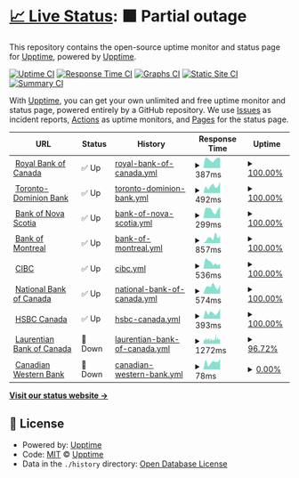 # [📈 Live Status](https://ca.banks.downly.net): <!--live status--> **🟧 Partial outage**

This repository contains the open-source uptime monitor and status page for [Upptime](https://upptime.js.org), powered by [Upptime](https://github.com/upptime/upptime).

[![Uptime CI](https://github.com/Downly-Net/Downly/workflows/Uptime%20CI/badge.svg)](https://github.com/Downly-Net/Downly/actions?query=workflow%3A%22Uptime+CI%22)
[![Response Time CI](https://github.com/Downly-Net/Downly/workflows/Response%20Time%20CI/badge.svg)](https://github.com/Downly-Net/Downly/actions?query=workflow%3A%22Response+Time+CI%22)
[![Graphs CI](https://github.com/Downly-Net/Downly/workflows/Graphs%20CI/badge.svg)](https://github.com/Downly-Net/Downly/actions?query=workflow%3A%22Graphs+CI%22)
[![Static Site CI](https://github.com/Downly-Net/Downly/workflows/Static%20Site%20CI/badge.svg)](https://github.com/Downly-Net/Downly/actions?query=workflow%3A%22Static+Site+CI%22)
[![Summary CI](https://github.com/Downly-Net/Downly/workflows/Summary%20CI/badge.svg)](https://github.com/Downly-Net/Downly/actions?query=workflow%3A%22Summary+CI%22)

With [Upptime](https://upptime.js.org), you can get your own unlimited and free uptime monitor and status page, powered entirely by a GitHub repository. We use [Issues](https://github.com/upptime/upptime/issues) as incident reports, [Actions](https://github.com/Downly-Net/Downly/actions) as uptime monitors, and [Pages](https://ca.banks.downly.net) for the status page.

<!--start: status pages-->
<!-- This summary is generated by Upptime (https://github.com/upptime/upptime) -->
<!-- Do not edit this manually, your changes will be overwritten -->
<!-- prettier-ignore -->
| URL | Status | History | Response Time | Uptime |
| --- | ------ | ------- | ------------- | ------ |
| <img alt="" src="https://icons.duckduckgo.com/ip3/www.rbcroyalbank.com.ico" height="13"> [Royal Bank of Canada](https://www.rbcroyalbank.com) | ✅ Up | [royal-bank-of-canada.yml](https://github.com/Thexyz/Canadian-Banks-Monitoring/commits/HEAD/history/royal-bank-of-canada.yml) | <details><summary><img alt="Response time graph" src="./graphs/royal-bank-of-canada/response-time-week.png" height="20"> 387ms</summary><br><a href="https://ca.banks.downly.net/history/royal-bank-of-canada"><img alt="Response time 441" src="https://img.shields.io/endpoint?url=https%3A%2F%2Fraw.githubusercontent.com%2FThexyz%2FCanadian-Banks-Monitoring%2FHEAD%2Fapi%2Froyal-bank-of-canada%2Fresponse-time.json"></a><br><a href="https://ca.banks.downly.net/history/royal-bank-of-canada"><img alt="24-hour response time 438" src="https://img.shields.io/endpoint?url=https%3A%2F%2Fraw.githubusercontent.com%2FThexyz%2FCanadian-Banks-Monitoring%2FHEAD%2Fapi%2Froyal-bank-of-canada%2Fresponse-time-day.json"></a><br><a href="https://ca.banks.downly.net/history/royal-bank-of-canada"><img alt="7-day response time 387" src="https://img.shields.io/endpoint?url=https%3A%2F%2Fraw.githubusercontent.com%2FThexyz%2FCanadian-Banks-Monitoring%2FHEAD%2Fapi%2Froyal-bank-of-canada%2Fresponse-time-week.json"></a><br><a href="https://ca.banks.downly.net/history/royal-bank-of-canada"><img alt="30-day response time 460" src="https://img.shields.io/endpoint?url=https%3A%2F%2Fraw.githubusercontent.com%2FThexyz%2FCanadian-Banks-Monitoring%2FHEAD%2Fapi%2Froyal-bank-of-canada%2Fresponse-time-month.json"></a><br><a href="https://ca.banks.downly.net/history/royal-bank-of-canada"><img alt="1-year response time 441" src="https://img.shields.io/endpoint?url=https%3A%2F%2Fraw.githubusercontent.com%2FThexyz%2FCanadian-Banks-Monitoring%2FHEAD%2Fapi%2Froyal-bank-of-canada%2Fresponse-time-year.json"></a></details> | <details><summary><a href="https://ca.banks.downly.net/history/royal-bank-of-canada">100.00%</a></summary><a href="https://ca.banks.downly.net/history/royal-bank-of-canada"><img alt="All-time uptime 100.00%" src="https://img.shields.io/endpoint?url=https%3A%2F%2Fraw.githubusercontent.com%2FThexyz%2FCanadian-Banks-Monitoring%2FHEAD%2Fapi%2Froyal-bank-of-canada%2Fuptime.json"></a><br><a href="https://ca.banks.downly.net/history/royal-bank-of-canada"><img alt="24-hour uptime 100.00%" src="https://img.shields.io/endpoint?url=https%3A%2F%2Fraw.githubusercontent.com%2FThexyz%2FCanadian-Banks-Monitoring%2FHEAD%2Fapi%2Froyal-bank-of-canada%2Fuptime-day.json"></a><br><a href="https://ca.banks.downly.net/history/royal-bank-of-canada"><img alt="7-day uptime 100.00%" src="https://img.shields.io/endpoint?url=https%3A%2F%2Fraw.githubusercontent.com%2FThexyz%2FCanadian-Banks-Monitoring%2FHEAD%2Fapi%2Froyal-bank-of-canada%2Fuptime-week.json"></a><br><a href="https://ca.banks.downly.net/history/royal-bank-of-canada"><img alt="30-day uptime 100.00%" src="https://img.shields.io/endpoint?url=https%3A%2F%2Fraw.githubusercontent.com%2FThexyz%2FCanadian-Banks-Monitoring%2FHEAD%2Fapi%2Froyal-bank-of-canada%2Fuptime-month.json"></a><br><a href="https://ca.banks.downly.net/history/royal-bank-of-canada"><img alt="1-year uptime 100.00%" src="https://img.shields.io/endpoint?url=https%3A%2F%2Fraw.githubusercontent.com%2FThexyz%2FCanadian-Banks-Monitoring%2FHEAD%2Fapi%2Froyal-bank-of-canada%2Fuptime-year.json"></a></details>
| <img alt="" src="https://icons.duckduckgo.com/ip3/www.td.com.ico" height="13"> [Toronto-Dominion Bank](https://www.td.com) | ✅ Up | [toronto-dominion-bank.yml](https://github.com/Thexyz/Canadian-Banks-Monitoring/commits/HEAD/history/toronto-dominion-bank.yml) | <details><summary><img alt="Response time graph" src="./graphs/toronto-dominion-bank/response-time-week.png" height="20"> 492ms</summary><br><a href="https://ca.banks.downly.net/history/toronto-dominion-bank"><img alt="Response time 429" src="https://img.shields.io/endpoint?url=https%3A%2F%2Fraw.githubusercontent.com%2FThexyz%2FCanadian-Banks-Monitoring%2FHEAD%2Fapi%2Ftoronto-dominion-bank%2Fresponse-time.json"></a><br><a href="https://ca.banks.downly.net/history/toronto-dominion-bank"><img alt="24-hour response time 788" src="https://img.shields.io/endpoint?url=https%3A%2F%2Fraw.githubusercontent.com%2FThexyz%2FCanadian-Banks-Monitoring%2FHEAD%2Fapi%2Ftoronto-dominion-bank%2Fresponse-time-day.json"></a><br><a href="https://ca.banks.downly.net/history/toronto-dominion-bank"><img alt="7-day response time 492" src="https://img.shields.io/endpoint?url=https%3A%2F%2Fraw.githubusercontent.com%2FThexyz%2FCanadian-Banks-Monitoring%2FHEAD%2Fapi%2Ftoronto-dominion-bank%2Fresponse-time-week.json"></a><br><a href="https://ca.banks.downly.net/history/toronto-dominion-bank"><img alt="30-day response time 570" src="https://img.shields.io/endpoint?url=https%3A%2F%2Fraw.githubusercontent.com%2FThexyz%2FCanadian-Banks-Monitoring%2FHEAD%2Fapi%2Ftoronto-dominion-bank%2Fresponse-time-month.json"></a><br><a href="https://ca.banks.downly.net/history/toronto-dominion-bank"><img alt="1-year response time 429" src="https://img.shields.io/endpoint?url=https%3A%2F%2Fraw.githubusercontent.com%2FThexyz%2FCanadian-Banks-Monitoring%2FHEAD%2Fapi%2Ftoronto-dominion-bank%2Fresponse-time-year.json"></a></details> | <details><summary><a href="https://ca.banks.downly.net/history/toronto-dominion-bank">100.00%</a></summary><a href="https://ca.banks.downly.net/history/toronto-dominion-bank"><img alt="All-time uptime 99.90%" src="https://img.shields.io/endpoint?url=https%3A%2F%2Fraw.githubusercontent.com%2FThexyz%2FCanadian-Banks-Monitoring%2FHEAD%2Fapi%2Ftoronto-dominion-bank%2Fuptime.json"></a><br><a href="https://ca.banks.downly.net/history/toronto-dominion-bank"><img alt="24-hour uptime 100.00%" src="https://img.shields.io/endpoint?url=https%3A%2F%2Fraw.githubusercontent.com%2FThexyz%2FCanadian-Banks-Monitoring%2FHEAD%2Fapi%2Ftoronto-dominion-bank%2Fuptime-day.json"></a><br><a href="https://ca.banks.downly.net/history/toronto-dominion-bank"><img alt="7-day uptime 100.00%" src="https://img.shields.io/endpoint?url=https%3A%2F%2Fraw.githubusercontent.com%2FThexyz%2FCanadian-Banks-Monitoring%2FHEAD%2Fapi%2Ftoronto-dominion-bank%2Fuptime-week.json"></a><br><a href="https://ca.banks.downly.net/history/toronto-dominion-bank"><img alt="30-day uptime 99.76%" src="https://img.shields.io/endpoint?url=https%3A%2F%2Fraw.githubusercontent.com%2FThexyz%2FCanadian-Banks-Monitoring%2FHEAD%2Fapi%2Ftoronto-dominion-bank%2Fuptime-month.json"></a><br><a href="https://ca.banks.downly.net/history/toronto-dominion-bank"><img alt="1-year uptime 99.90%" src="https://img.shields.io/endpoint?url=https%3A%2F%2Fraw.githubusercontent.com%2FThexyz%2FCanadian-Banks-Monitoring%2FHEAD%2Fapi%2Ftoronto-dominion-bank%2Fuptime-year.json"></a></details>
| <img alt="" src="https://icons.duckduckgo.com/ip3/www.scotiabank.com.ico" height="13"> [Bank of Nova Scotia](https://www.scotiabank.com) | ✅ Up | [bank-of-nova-scotia.yml](https://github.com/Thexyz/Canadian-Banks-Monitoring/commits/HEAD/history/bank-of-nova-scotia.yml) | <details><summary><img alt="Response time graph" src="./graphs/bank-of-nova-scotia/response-time-week.png" height="20"> 299ms</summary><br><a href="https://ca.banks.downly.net/history/bank-of-nova-scotia"><img alt="Response time 438" src="https://img.shields.io/endpoint?url=https%3A%2F%2Fraw.githubusercontent.com%2FThexyz%2FCanadian-Banks-Monitoring%2FHEAD%2Fapi%2Fbank-of-nova-scotia%2Fresponse-time.json"></a><br><a href="https://ca.banks.downly.net/history/bank-of-nova-scotia"><img alt="24-hour response time 393" src="https://img.shields.io/endpoint?url=https%3A%2F%2Fraw.githubusercontent.com%2FThexyz%2FCanadian-Banks-Monitoring%2FHEAD%2Fapi%2Fbank-of-nova-scotia%2Fresponse-time-day.json"></a><br><a href="https://ca.banks.downly.net/history/bank-of-nova-scotia"><img alt="7-day response time 299" src="https://img.shields.io/endpoint?url=https%3A%2F%2Fraw.githubusercontent.com%2FThexyz%2FCanadian-Banks-Monitoring%2FHEAD%2Fapi%2Fbank-of-nova-scotia%2Fresponse-time-week.json"></a><br><a href="https://ca.banks.downly.net/history/bank-of-nova-scotia"><img alt="30-day response time 403" src="https://img.shields.io/endpoint?url=https%3A%2F%2Fraw.githubusercontent.com%2FThexyz%2FCanadian-Banks-Monitoring%2FHEAD%2Fapi%2Fbank-of-nova-scotia%2Fresponse-time-month.json"></a><br><a href="https://ca.banks.downly.net/history/bank-of-nova-scotia"><img alt="1-year response time 438" src="https://img.shields.io/endpoint?url=https%3A%2F%2Fraw.githubusercontent.com%2FThexyz%2FCanadian-Banks-Monitoring%2FHEAD%2Fapi%2Fbank-of-nova-scotia%2Fresponse-time-year.json"></a></details> | <details><summary><a href="https://ca.banks.downly.net/history/bank-of-nova-scotia">100.00%</a></summary><a href="https://ca.banks.downly.net/history/bank-of-nova-scotia"><img alt="All-time uptime 100.00%" src="https://img.shields.io/endpoint?url=https%3A%2F%2Fraw.githubusercontent.com%2FThexyz%2FCanadian-Banks-Monitoring%2FHEAD%2Fapi%2Fbank-of-nova-scotia%2Fuptime.json"></a><br><a href="https://ca.banks.downly.net/history/bank-of-nova-scotia"><img alt="24-hour uptime 100.00%" src="https://img.shields.io/endpoint?url=https%3A%2F%2Fraw.githubusercontent.com%2FThexyz%2FCanadian-Banks-Monitoring%2FHEAD%2Fapi%2Fbank-of-nova-scotia%2Fuptime-day.json"></a><br><a href="https://ca.banks.downly.net/history/bank-of-nova-scotia"><img alt="7-day uptime 100.00%" src="https://img.shields.io/endpoint?url=https%3A%2F%2Fraw.githubusercontent.com%2FThexyz%2FCanadian-Banks-Monitoring%2FHEAD%2Fapi%2Fbank-of-nova-scotia%2Fuptime-week.json"></a><br><a href="https://ca.banks.downly.net/history/bank-of-nova-scotia"><img alt="30-day uptime 100.00%" src="https://img.shields.io/endpoint?url=https%3A%2F%2Fraw.githubusercontent.com%2FThexyz%2FCanadian-Banks-Monitoring%2FHEAD%2Fapi%2Fbank-of-nova-scotia%2Fuptime-month.json"></a><br><a href="https://ca.banks.downly.net/history/bank-of-nova-scotia"><img alt="1-year uptime 100.00%" src="https://img.shields.io/endpoint?url=https%3A%2F%2Fraw.githubusercontent.com%2FThexyz%2FCanadian-Banks-Monitoring%2FHEAD%2Fapi%2Fbank-of-nova-scotia%2Fuptime-year.json"></a></details>
| <img alt="" src="https://icons.duckduckgo.com/ip3/www.bmo.com.ico" height="13"> [Bank of Montreal](https://www.bmo.com) | ✅ Up | [bank-of-montreal.yml](https://github.com/Thexyz/Canadian-Banks-Monitoring/commits/HEAD/history/bank-of-montreal.yml) | <details><summary><img alt="Response time graph" src="./graphs/bank-of-montreal/response-time-week.png" height="20"> 857ms</summary><br><a href="https://ca.banks.downly.net/history/bank-of-montreal"><img alt="Response time 699" src="https://img.shields.io/endpoint?url=https%3A%2F%2Fraw.githubusercontent.com%2FThexyz%2FCanadian-Banks-Monitoring%2FHEAD%2Fapi%2Fbank-of-montreal%2Fresponse-time.json"></a><br><a href="https://ca.banks.downly.net/history/bank-of-montreal"><img alt="24-hour response time 1108" src="https://img.shields.io/endpoint?url=https%3A%2F%2Fraw.githubusercontent.com%2FThexyz%2FCanadian-Banks-Monitoring%2FHEAD%2Fapi%2Fbank-of-montreal%2Fresponse-time-day.json"></a><br><a href="https://ca.banks.downly.net/history/bank-of-montreal"><img alt="7-day response time 857" src="https://img.shields.io/endpoint?url=https%3A%2F%2Fraw.githubusercontent.com%2FThexyz%2FCanadian-Banks-Monitoring%2FHEAD%2Fapi%2Fbank-of-montreal%2Fresponse-time-week.json"></a><br><a href="https://ca.banks.downly.net/history/bank-of-montreal"><img alt="30-day response time 729" src="https://img.shields.io/endpoint?url=https%3A%2F%2Fraw.githubusercontent.com%2FThexyz%2FCanadian-Banks-Monitoring%2FHEAD%2Fapi%2Fbank-of-montreal%2Fresponse-time-month.json"></a><br><a href="https://ca.banks.downly.net/history/bank-of-montreal"><img alt="1-year response time 699" src="https://img.shields.io/endpoint?url=https%3A%2F%2Fraw.githubusercontent.com%2FThexyz%2FCanadian-Banks-Monitoring%2FHEAD%2Fapi%2Fbank-of-montreal%2Fresponse-time-year.json"></a></details> | <details><summary><a href="https://ca.banks.downly.net/history/bank-of-montreal">100.00%</a></summary><a href="https://ca.banks.downly.net/history/bank-of-montreal"><img alt="All-time uptime 100.00%" src="https://img.shields.io/endpoint?url=https%3A%2F%2Fraw.githubusercontent.com%2FThexyz%2FCanadian-Banks-Monitoring%2FHEAD%2Fapi%2Fbank-of-montreal%2Fuptime.json"></a><br><a href="https://ca.banks.downly.net/history/bank-of-montreal"><img alt="24-hour uptime 100.00%" src="https://img.shields.io/endpoint?url=https%3A%2F%2Fraw.githubusercontent.com%2FThexyz%2FCanadian-Banks-Monitoring%2FHEAD%2Fapi%2Fbank-of-montreal%2Fuptime-day.json"></a><br><a href="https://ca.banks.downly.net/history/bank-of-montreal"><img alt="7-day uptime 100.00%" src="https://img.shields.io/endpoint?url=https%3A%2F%2Fraw.githubusercontent.com%2FThexyz%2FCanadian-Banks-Monitoring%2FHEAD%2Fapi%2Fbank-of-montreal%2Fuptime-week.json"></a><br><a href="https://ca.banks.downly.net/history/bank-of-montreal"><img alt="30-day uptime 100.00%" src="https://img.shields.io/endpoint?url=https%3A%2F%2Fraw.githubusercontent.com%2FThexyz%2FCanadian-Banks-Monitoring%2FHEAD%2Fapi%2Fbank-of-montreal%2Fuptime-month.json"></a><br><a href="https://ca.banks.downly.net/history/bank-of-montreal"><img alt="1-year uptime 100.00%" src="https://img.shields.io/endpoint?url=https%3A%2F%2Fraw.githubusercontent.com%2FThexyz%2FCanadian-Banks-Monitoring%2FHEAD%2Fapi%2Fbank-of-montreal%2Fuptime-year.json"></a></details>
| <img alt="" src="https://icons.duckduckgo.com/ip3/www.cibc.com.ico" height="13"> [CIBC](https://www.cibc.com) | ✅ Up | [cibc.yml](https://github.com/Thexyz/Canadian-Banks-Monitoring/commits/HEAD/history/cibc.yml) | <details><summary><img alt="Response time graph" src="./graphs/cibc/response-time-week.png" height="20"> 536ms</summary><br><a href="https://ca.banks.downly.net/history/cibc"><img alt="Response time 620" src="https://img.shields.io/endpoint?url=https%3A%2F%2Fraw.githubusercontent.com%2FThexyz%2FCanadian-Banks-Monitoring%2FHEAD%2Fapi%2Fcibc%2Fresponse-time.json"></a><br><a href="https://ca.banks.downly.net/history/cibc"><img alt="24-hour response time 416" src="https://img.shields.io/endpoint?url=https%3A%2F%2Fraw.githubusercontent.com%2FThexyz%2FCanadian-Banks-Monitoring%2FHEAD%2Fapi%2Fcibc%2Fresponse-time-day.json"></a><br><a href="https://ca.banks.downly.net/history/cibc"><img alt="7-day response time 536" src="https://img.shields.io/endpoint?url=https%3A%2F%2Fraw.githubusercontent.com%2FThexyz%2FCanadian-Banks-Monitoring%2FHEAD%2Fapi%2Fcibc%2Fresponse-time-week.json"></a><br><a href="https://ca.banks.downly.net/history/cibc"><img alt="30-day response time 551" src="https://img.shields.io/endpoint?url=https%3A%2F%2Fraw.githubusercontent.com%2FThexyz%2FCanadian-Banks-Monitoring%2FHEAD%2Fapi%2Fcibc%2Fresponse-time-month.json"></a><br><a href="https://ca.banks.downly.net/history/cibc"><img alt="1-year response time 620" src="https://img.shields.io/endpoint?url=https%3A%2F%2Fraw.githubusercontent.com%2FThexyz%2FCanadian-Banks-Monitoring%2FHEAD%2Fapi%2Fcibc%2Fresponse-time-year.json"></a></details> | <details><summary><a href="https://ca.banks.downly.net/history/cibc">100.00%</a></summary><a href="https://ca.banks.downly.net/history/cibc"><img alt="All-time uptime 100.00%" src="https://img.shields.io/endpoint?url=https%3A%2F%2Fraw.githubusercontent.com%2FThexyz%2FCanadian-Banks-Monitoring%2FHEAD%2Fapi%2Fcibc%2Fuptime.json"></a><br><a href="https://ca.banks.downly.net/history/cibc"><img alt="24-hour uptime 100.00%" src="https://img.shields.io/endpoint?url=https%3A%2F%2Fraw.githubusercontent.com%2FThexyz%2FCanadian-Banks-Monitoring%2FHEAD%2Fapi%2Fcibc%2Fuptime-day.json"></a><br><a href="https://ca.banks.downly.net/history/cibc"><img alt="7-day uptime 100.00%" src="https://img.shields.io/endpoint?url=https%3A%2F%2Fraw.githubusercontent.com%2FThexyz%2FCanadian-Banks-Monitoring%2FHEAD%2Fapi%2Fcibc%2Fuptime-week.json"></a><br><a href="https://ca.banks.downly.net/history/cibc"><img alt="30-day uptime 100.00%" src="https://img.shields.io/endpoint?url=https%3A%2F%2Fraw.githubusercontent.com%2FThexyz%2FCanadian-Banks-Monitoring%2FHEAD%2Fapi%2Fcibc%2Fuptime-month.json"></a><br><a href="https://ca.banks.downly.net/history/cibc"><img alt="1-year uptime 100.00%" src="https://img.shields.io/endpoint?url=https%3A%2F%2Fraw.githubusercontent.com%2FThexyz%2FCanadian-Banks-Monitoring%2FHEAD%2Fapi%2Fcibc%2Fuptime-year.json"></a></details>
| <img alt="" src="https://icons.duckduckgo.com/ip3/www.nbc.ca.ico" height="13"> [National Bank of Canada](https://www.nbc.ca) | ✅ Up | [national-bank-of-canada.yml](https://github.com/Thexyz/Canadian-Banks-Monitoring/commits/HEAD/history/national-bank-of-canada.yml) | <details><summary><img alt="Response time graph" src="./graphs/national-bank-of-canada/response-time-week.png" height="20"> 574ms</summary><br><a href="https://ca.banks.downly.net/history/national-bank-of-canada"><img alt="Response time 589" src="https://img.shields.io/endpoint?url=https%3A%2F%2Fraw.githubusercontent.com%2FThexyz%2FCanadian-Banks-Monitoring%2FHEAD%2Fapi%2Fnational-bank-of-canada%2Fresponse-time.json"></a><br><a href="https://ca.banks.downly.net/history/national-bank-of-canada"><img alt="24-hour response time 719" src="https://img.shields.io/endpoint?url=https%3A%2F%2Fraw.githubusercontent.com%2FThexyz%2FCanadian-Banks-Monitoring%2FHEAD%2Fapi%2Fnational-bank-of-canada%2Fresponse-time-day.json"></a><br><a href="https://ca.banks.downly.net/history/national-bank-of-canada"><img alt="7-day response time 574" src="https://img.shields.io/endpoint?url=https%3A%2F%2Fraw.githubusercontent.com%2FThexyz%2FCanadian-Banks-Monitoring%2FHEAD%2Fapi%2Fnational-bank-of-canada%2Fresponse-time-week.json"></a><br><a href="https://ca.banks.downly.net/history/national-bank-of-canada"><img alt="30-day response time 578" src="https://img.shields.io/endpoint?url=https%3A%2F%2Fraw.githubusercontent.com%2FThexyz%2FCanadian-Banks-Monitoring%2FHEAD%2Fapi%2Fnational-bank-of-canada%2Fresponse-time-month.json"></a><br><a href="https://ca.banks.downly.net/history/national-bank-of-canada"><img alt="1-year response time 589" src="https://img.shields.io/endpoint?url=https%3A%2F%2Fraw.githubusercontent.com%2FThexyz%2FCanadian-Banks-Monitoring%2FHEAD%2Fapi%2Fnational-bank-of-canada%2Fresponse-time-year.json"></a></details> | <details><summary><a href="https://ca.banks.downly.net/history/national-bank-of-canada">100.00%</a></summary><a href="https://ca.banks.downly.net/history/national-bank-of-canada"><img alt="All-time uptime 100.00%" src="https://img.shields.io/endpoint?url=https%3A%2F%2Fraw.githubusercontent.com%2FThexyz%2FCanadian-Banks-Monitoring%2FHEAD%2Fapi%2Fnational-bank-of-canada%2Fuptime.json"></a><br><a href="https://ca.banks.downly.net/history/national-bank-of-canada"><img alt="24-hour uptime 100.00%" src="https://img.shields.io/endpoint?url=https%3A%2F%2Fraw.githubusercontent.com%2FThexyz%2FCanadian-Banks-Monitoring%2FHEAD%2Fapi%2Fnational-bank-of-canada%2Fuptime-day.json"></a><br><a href="https://ca.banks.downly.net/history/national-bank-of-canada"><img alt="7-day uptime 100.00%" src="https://img.shields.io/endpoint?url=https%3A%2F%2Fraw.githubusercontent.com%2FThexyz%2FCanadian-Banks-Monitoring%2FHEAD%2Fapi%2Fnational-bank-of-canada%2Fuptime-week.json"></a><br><a href="https://ca.banks.downly.net/history/national-bank-of-canada"><img alt="30-day uptime 100.00%" src="https://img.shields.io/endpoint?url=https%3A%2F%2Fraw.githubusercontent.com%2FThexyz%2FCanadian-Banks-Monitoring%2FHEAD%2Fapi%2Fnational-bank-of-canada%2Fuptime-month.json"></a><br><a href="https://ca.banks.downly.net/history/national-bank-of-canada"><img alt="1-year uptime 100.00%" src="https://img.shields.io/endpoint?url=https%3A%2F%2Fraw.githubusercontent.com%2FThexyz%2FCanadian-Banks-Monitoring%2FHEAD%2Fapi%2Fnational-bank-of-canada%2Fuptime-year.json"></a></details>
| <img alt="" src="https://icons.duckduckgo.com/ip3/www.hsbc.ca.ico" height="13"> [HSBC Canada](https://www.hsbc.ca) | ✅ Up | [hsbc-canada.yml](https://github.com/Thexyz/Canadian-Banks-Monitoring/commits/HEAD/history/hsbc-canada.yml) | <details><summary><img alt="Response time graph" src="./graphs/hsbc-canada/response-time-week.png" height="20"> 393ms</summary><br><a href="https://ca.banks.downly.net/history/hsbc-canada"><img alt="Response time 437" src="https://img.shields.io/endpoint?url=https%3A%2F%2Fraw.githubusercontent.com%2FThexyz%2FCanadian-Banks-Monitoring%2FHEAD%2Fapi%2Fhsbc-canada%2Fresponse-time.json"></a><br><a href="https://ca.banks.downly.net/history/hsbc-canada"><img alt="24-hour response time 635" src="https://img.shields.io/endpoint?url=https%3A%2F%2Fraw.githubusercontent.com%2FThexyz%2FCanadian-Banks-Monitoring%2FHEAD%2Fapi%2Fhsbc-canada%2Fresponse-time-day.json"></a><br><a href="https://ca.banks.downly.net/history/hsbc-canada"><img alt="7-day response time 393" src="https://img.shields.io/endpoint?url=https%3A%2F%2Fraw.githubusercontent.com%2FThexyz%2FCanadian-Banks-Monitoring%2FHEAD%2Fapi%2Fhsbc-canada%2Fresponse-time-week.json"></a><br><a href="https://ca.banks.downly.net/history/hsbc-canada"><img alt="30-day response time 489" src="https://img.shields.io/endpoint?url=https%3A%2F%2Fraw.githubusercontent.com%2FThexyz%2FCanadian-Banks-Monitoring%2FHEAD%2Fapi%2Fhsbc-canada%2Fresponse-time-month.json"></a><br><a href="https://ca.banks.downly.net/history/hsbc-canada"><img alt="1-year response time 437" src="https://img.shields.io/endpoint?url=https%3A%2F%2Fraw.githubusercontent.com%2FThexyz%2FCanadian-Banks-Monitoring%2FHEAD%2Fapi%2Fhsbc-canada%2Fresponse-time-year.json"></a></details> | <details><summary><a href="https://ca.banks.downly.net/history/hsbc-canada">100.00%</a></summary><a href="https://ca.banks.downly.net/history/hsbc-canada"><img alt="All-time uptime 100.00%" src="https://img.shields.io/endpoint?url=https%3A%2F%2Fraw.githubusercontent.com%2FThexyz%2FCanadian-Banks-Monitoring%2FHEAD%2Fapi%2Fhsbc-canada%2Fuptime.json"></a><br><a href="https://ca.banks.downly.net/history/hsbc-canada"><img alt="24-hour uptime 100.00%" src="https://img.shields.io/endpoint?url=https%3A%2F%2Fraw.githubusercontent.com%2FThexyz%2FCanadian-Banks-Monitoring%2FHEAD%2Fapi%2Fhsbc-canada%2Fuptime-day.json"></a><br><a href="https://ca.banks.downly.net/history/hsbc-canada"><img alt="7-day uptime 100.00%" src="https://img.shields.io/endpoint?url=https%3A%2F%2Fraw.githubusercontent.com%2FThexyz%2FCanadian-Banks-Monitoring%2FHEAD%2Fapi%2Fhsbc-canada%2Fuptime-week.json"></a><br><a href="https://ca.banks.downly.net/history/hsbc-canada"><img alt="30-day uptime 100.00%" src="https://img.shields.io/endpoint?url=https%3A%2F%2Fraw.githubusercontent.com%2FThexyz%2FCanadian-Banks-Monitoring%2FHEAD%2Fapi%2Fhsbc-canada%2Fuptime-month.json"></a><br><a href="https://ca.banks.downly.net/history/hsbc-canada"><img alt="1-year uptime 100.00%" src="https://img.shields.io/endpoint?url=https%3A%2F%2Fraw.githubusercontent.com%2FThexyz%2FCanadian-Banks-Monitoring%2FHEAD%2Fapi%2Fhsbc-canada%2Fuptime-year.json"></a></details>
| <img alt="" src="https://icons.duckduckgo.com/ip3/www.laurentianbank.ca.ico" height="13"> [Laurentian Bank of Canada](https://www.laurentianbank.ca) | 🚨 Down | [laurentian-bank-of-canada.yml](https://github.com/Thexyz/Canadian-Banks-Monitoring/commits/HEAD/history/laurentian-bank-of-canada.yml) | <details><summary><img alt="Response time graph" src="./graphs/laurentian-bank-of-canada/response-time-week.png" height="20"> 1272ms</summary><br><a href="https://ca.banks.downly.net/history/laurentian-bank-of-canada"><img alt="Response time 1142" src="https://img.shields.io/endpoint?url=https%3A%2F%2Fraw.githubusercontent.com%2FThexyz%2FCanadian-Banks-Monitoring%2FHEAD%2Fapi%2Flaurentian-bank-of-canada%2Fresponse-time.json"></a><br><a href="https://ca.banks.downly.net/history/laurentian-bank-of-canada"><img alt="24-hour response time 1228" src="https://img.shields.io/endpoint?url=https%3A%2F%2Fraw.githubusercontent.com%2FThexyz%2FCanadian-Banks-Monitoring%2FHEAD%2Fapi%2Flaurentian-bank-of-canada%2Fresponse-time-day.json"></a><br><a href="https://ca.banks.downly.net/history/laurentian-bank-of-canada"><img alt="7-day response time 1272" src="https://img.shields.io/endpoint?url=https%3A%2F%2Fraw.githubusercontent.com%2FThexyz%2FCanadian-Banks-Monitoring%2FHEAD%2Fapi%2Flaurentian-bank-of-canada%2Fresponse-time-week.json"></a><br><a href="https://ca.banks.downly.net/history/laurentian-bank-of-canada"><img alt="30-day response time 1273" src="https://img.shields.io/endpoint?url=https%3A%2F%2Fraw.githubusercontent.com%2FThexyz%2FCanadian-Banks-Monitoring%2FHEAD%2Fapi%2Flaurentian-bank-of-canada%2Fresponse-time-month.json"></a><br><a href="https://ca.banks.downly.net/history/laurentian-bank-of-canada"><img alt="1-year response time 1142" src="https://img.shields.io/endpoint?url=https%3A%2F%2Fraw.githubusercontent.com%2FThexyz%2FCanadian-Banks-Monitoring%2FHEAD%2Fapi%2Flaurentian-bank-of-canada%2Fresponse-time-year.json"></a></details> | <details><summary><a href="https://ca.banks.downly.net/history/laurentian-bank-of-canada">96.72%</a></summary><a href="https://ca.banks.downly.net/history/laurentian-bank-of-canada"><img alt="All-time uptime 99.65%" src="https://img.shields.io/endpoint?url=https%3A%2F%2Fraw.githubusercontent.com%2FThexyz%2FCanadian-Banks-Monitoring%2FHEAD%2Fapi%2Flaurentian-bank-of-canada%2Fuptime.json"></a><br><a href="https://ca.banks.downly.net/history/laurentian-bank-of-canada"><img alt="24-hour uptime 90.78%" src="https://img.shields.io/endpoint?url=https%3A%2F%2Fraw.githubusercontent.com%2FThexyz%2FCanadian-Banks-Monitoring%2FHEAD%2Fapi%2Flaurentian-bank-of-canada%2Fuptime-day.json"></a><br><a href="https://ca.banks.downly.net/history/laurentian-bank-of-canada"><img alt="7-day uptime 96.72%" src="https://img.shields.io/endpoint?url=https%3A%2F%2Fraw.githubusercontent.com%2FThexyz%2FCanadian-Banks-Monitoring%2FHEAD%2Fapi%2Flaurentian-bank-of-canada%2Fuptime-week.json"></a><br><a href="https://ca.banks.downly.net/history/laurentian-bank-of-canada"><img alt="30-day uptime 99.15%" src="https://img.shields.io/endpoint?url=https%3A%2F%2Fraw.githubusercontent.com%2FThexyz%2FCanadian-Banks-Monitoring%2FHEAD%2Fapi%2Flaurentian-bank-of-canada%2Fuptime-month.json"></a><br><a href="https://ca.banks.downly.net/history/laurentian-bank-of-canada"><img alt="1-year uptime 99.65%" src="https://img.shields.io/endpoint?url=https%3A%2F%2Fraw.githubusercontent.com%2FThexyz%2FCanadian-Banks-Monitoring%2FHEAD%2Fapi%2Flaurentian-bank-of-canada%2Fuptime-year.json"></a></details>
| <img alt="" src="https://icons.duckduckgo.com/ip3/www.cwbank.com.ico" height="13"> [Canadian Western Bank](https://www.cwbank.com) | 🚨 Down | [canadian-western-bank.yml](https://github.com/Thexyz/Canadian-Banks-Monitoring/commits/HEAD/history/canadian-western-bank.yml) | <details><summary><img alt="Response time graph" src="./graphs/canadian-western-bank/response-time-week.png" height="20"> 78ms</summary><br><a href="https://ca.banks.downly.net/history/canadian-western-bank"><img alt="Response time 98" src="https://img.shields.io/endpoint?url=https%3A%2F%2Fraw.githubusercontent.com%2FThexyz%2FCanadian-Banks-Monitoring%2FHEAD%2Fapi%2Fcanadian-western-bank%2Fresponse-time.json"></a><br><a href="https://ca.banks.downly.net/history/canadian-western-bank"><img alt="24-hour response time 112" src="https://img.shields.io/endpoint?url=https%3A%2F%2Fraw.githubusercontent.com%2FThexyz%2FCanadian-Banks-Monitoring%2FHEAD%2Fapi%2Fcanadian-western-bank%2Fresponse-time-day.json"></a><br><a href="https://ca.banks.downly.net/history/canadian-western-bank"><img alt="7-day response time 78" src="https://img.shields.io/endpoint?url=https%3A%2F%2Fraw.githubusercontent.com%2FThexyz%2FCanadian-Banks-Monitoring%2FHEAD%2Fapi%2Fcanadian-western-bank%2Fresponse-time-week.json"></a><br><a href="https://ca.banks.downly.net/history/canadian-western-bank"><img alt="30-day response time 82" src="https://img.shields.io/endpoint?url=https%3A%2F%2Fraw.githubusercontent.com%2FThexyz%2FCanadian-Banks-Monitoring%2FHEAD%2Fapi%2Fcanadian-western-bank%2Fresponse-time-month.json"></a><br><a href="https://ca.banks.downly.net/history/canadian-western-bank"><img alt="1-year response time 98" src="https://img.shields.io/endpoint?url=https%3A%2F%2Fraw.githubusercontent.com%2FThexyz%2FCanadian-Banks-Monitoring%2FHEAD%2Fapi%2Fcanadian-western-bank%2Fresponse-time-year.json"></a></details> | <details><summary><a href="https://ca.banks.downly.net/history/canadian-western-bank">0.00%</a></summary><a href="https://ca.banks.downly.net/history/canadian-western-bank"><img alt="All-time uptime 0.14%" src="https://img.shields.io/endpoint?url=https%3A%2F%2Fraw.githubusercontent.com%2FThexyz%2FCanadian-Banks-Monitoring%2FHEAD%2Fapi%2Fcanadian-western-bank%2Fuptime.json"></a><br><a href="https://ca.banks.downly.net/history/canadian-western-bank"><img alt="24-hour uptime 0.00%" src="https://img.shields.io/endpoint?url=https%3A%2F%2Fraw.githubusercontent.com%2FThexyz%2FCanadian-Banks-Monitoring%2FHEAD%2Fapi%2Fcanadian-western-bank%2Fuptime-day.json"></a><br><a href="https://ca.banks.downly.net/history/canadian-western-bank"><img alt="7-day uptime 0.00%" src="https://img.shields.io/endpoint?url=https%3A%2F%2Fraw.githubusercontent.com%2FThexyz%2FCanadian-Banks-Monitoring%2FHEAD%2Fapi%2Fcanadian-western-bank%2Fuptime-week.json"></a><br><a href="https://ca.banks.downly.net/history/canadian-western-bank"><img alt="30-day uptime 0.00%" src="https://img.shields.io/endpoint?url=https%3A%2F%2Fraw.githubusercontent.com%2FThexyz%2FCanadian-Banks-Monitoring%2FHEAD%2Fapi%2Fcanadian-western-bank%2Fuptime-month.json"></a><br><a href="https://ca.banks.downly.net/history/canadian-western-bank"><img alt="1-year uptime 0.14%" src="https://img.shields.io/endpoint?url=https%3A%2F%2Fraw.githubusercontent.com%2FThexyz%2FCanadian-Banks-Monitoring%2FHEAD%2Fapi%2Fcanadian-western-bank%2Fuptime-year.json"></a></details>

<!--end: status pages-->

[**Visit our status website →**](https://ca.banks.downly.net)

## 📄 License

- Powered by: [Upptime](https://github.com/upptime/upptime)
- Code: [MIT](./LICENSE) © [Upptime](https://upptime.js.org)
- Data in the `./history` directory: [Open Database License](https://opendatacommons.org/licenses/odbl/1-0/)
